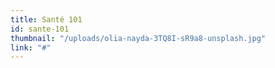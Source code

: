 ```yaml
---
title: Santé 101
id: sante-101
thumbnail: "/uploads/olia-nayda-3TQ8I-sR9a8-unsplash.jpg"
link: "#"
---
```

